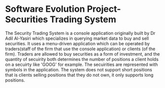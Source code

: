 # Software Evolution Project- Securities Trading System
The Security Trading System is a console application originally built by Dr Adil Al-Yasiri which specializes in querying market data to buy and sell securities. It uses a menu-driven application which can be operated by traders(staff of the firm that use the console application) or clients (of the firm). Traders are allowed to buy securities as a form of investment, and the quantity of secuirity both determines the number of positions a client holds on a secuirty like 'GOOG' for example. The secuirities are represented with symbols in the application. The system does not support short positions that is clients selling positions that they do not own, it only supports long positions. 

